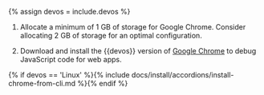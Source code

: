 {% assign devos = include.devos %}

1. Allocate a minimum of 1 GB of storage for Google Chrome.
   Consider allocating 2 GB of storage for an optimal configuration.

1. Download and install the {{devos}} version of [Google Chrome][]
   to debug JavaScript code for web apps.

{% if devos == 'Linux' %}{% include docs/install/accordions/install-chrome-from-cli.md %}{% endif %}

[Google Chrome]: https://www.google.com/chrome/dr/download/
